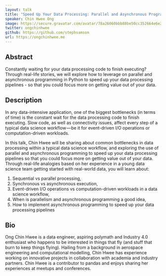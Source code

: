 ```yaml
---
layout: talk
title: "Speed Up Your Data Processing: Parallel and Asynchronous Programming in Data Science"
speaker: Chin Hwee Ong
image: https://secure.gravatar.com/avatar/78a26060bbb88be50cc352664e6e2648?s=500
twitter: ongchinhwee
github: https://github.com/stephsamson
url: https://ongchinhwee.me
---
```


## Abstract
Constantly waiting for your data processing code to finish executing? Through real-life stories, we will explore how to leverage on parallel and asynchronous programming in Python to speed up your data processing pipelines - so that you could focus more on getting value out of your data.

## Description
In any data-intensive application, one of the biggest bottlenecks (in terms of time) is the constant wait for the data processing code to finish executing. Slow code, as well as connectivity issues, affect every step of a typical data science workflow — be it for event-driven I/O operations or computation-driven workloads.

In this talk, Chin Hwee will be sharing about common bottlenecks in data processing within a typical data science workflow, and exploring the use of parallel and asynchronous programming to speed up your data processing pipelines so that you could focus more on getting value out of your data. Through real-life analogies based on her experience in a young data science team getting started with real-world data, you will learn about:

1. Sequential vs parallel processing,
2. Synchronous vs asynchronous execution,
3. Event-driven I/O operations vs computation-driven workloads in a data science workflow,
4. When is parallelism and asynchronous programming a good idea,
5. How to implement asynchronous programming to speed up your data processing pipelines

## Bio
Ong Chin Hwee is a data engineer, aspiring polymath and Industry 4.0 enthusiast who happens to be interested in things that fly (and stuff that burn to keep things flying). Hailing from a background in aerospace engineering and computational modelling, Chin Hwee has experience working on innovative projects in collaboration with academia and industry partners. Chin Hwee is a contributor to pandas and enjoys sharing her experiences at meetups and conferences.

